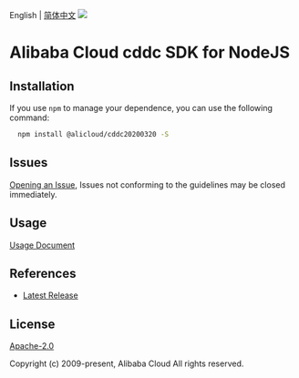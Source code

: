 English | [简体中文](README-CN.md)
![](https://aliyunsdk-pages.alicdn.com/icons/AlibabaCloud.svg)

# Alibaba Cloud cddc SDK for NodeJS

## Installation
If you use `npm` to manage your dependence, you can use the following command:

```sh
  npm install @alicloud/cddc20200320 -S
```

## Issues
[Opening an Issue](https://github.com/aliyun/alibabacloud-typescript-sdk/issues/new), Issues not conforming to the guidelines may be closed immediately.

## Usage
[Usage Document](https://github.com/aliyun/alibabacloud-typescript-sdk/blob/master/docs/Usage-EN.md#quick-examples)

## References
* [Latest Release](https://github.com/aliyun/alibabacloud-typescript-sdk/)

## License
[Apache-2.0](http://www.apache.org/licenses/LICENSE-2.0)

Copyright (c) 2009-present, Alibaba Cloud All rights reserved.
